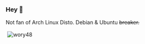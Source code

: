 ### Hey 👋
Not fan of Arch Linux Disto. Debian & Ubuntu ~~breaker.~~

<p>&nbsp;<img align="center" src="https://github-readme-stats.vercel.app/api?username=wory48&show_icons=true&locale=en&theme=merko&count_private=true" alt="wory48" /></p>
